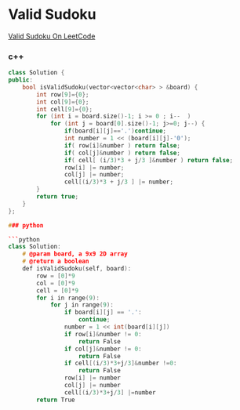 # Valid Sudoku

[Valid Sudoku On LeetCode](https://oj.leetcode.com/problems/valid-sudoku/)

### c++

```cpp
class Solution {
public:
    bool isValidSudoku(vector<vector<char> > &board) {
        int row[9]={0};
        int col[9]={0};
        int cell[9]={0};
        for (int i = board.size()-1; i >= 0 ; i--  )
            for (int j = board[0].size()-1; j>=0; j--) {
                if(board[i][j]=='.')continue;
                int number = 1 << (board[i][j]-'0');
                if( row[i]&number ) return false;
                if( col[j]&number ) return false;
                if( cell[ (i/3)*3 + j/3 ]&number ) return false;
                row[i] |= number;
                col[j] |= number;
                cell[(i/3)*3 + j/3 ] |= number;
        }
        return true;
    }
};

### python

```python
class Solution:
    # @param board, a 9x9 2D array
    # @return a boolean
    def isValidSudoku(self, board):
        row = [0]*9
        col = [0]*9
        cell = [0]*9
        for i in range(9):
            for j in range(9):
                if board[i][j] == '.':
                    continue;
                number = 1 << int(board[i][j])
                if row[i]&number != 0:
                    return False
                if col[j]&number != 0:
                    return False
                if cell[(i/3)*3+j/3]&number !=0:
                    return False
                row[i] |= number
                col[j] |= number
                cell[(i/3)*3+j/3] |=number
        return True
        
```

